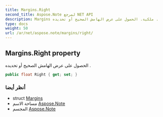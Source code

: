 ```yaml
---
title: Margins.Right
second_title: Aspose.Note لمرجع NET API
description: Margins ملكية. الحصول على عرض الهامش الصحيح أو تحديده .
type: docs
weight: 50
url: /ar/net/aspose.note/margins/right/
---
```

## Margins.Right property

الحصول على عرض الهامش الصحيح أو تحديده .

```csharp
public float Right { get; set; }
```

### أنظر أيضا

* struct [Margins](../)
* مساحة الاسم [Aspose.Note](../../margins/)
* المجسم [Aspose.Note](../../../)


